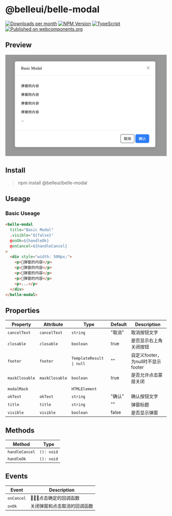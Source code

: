 [](#belleuibelle-modal)

# @belleui/belle-modal

<p>
		<a href="https://npmcharts.com/compare/@belleui/belle-modal?minimal=true"><img alt="Downloads per month" src="https://img.shields.io/npm/dm/@belleui/belle-modal.svg" height="20"/></a>
<a href="https://www.npmjs.com/package/@belleui/belle-modal"><img alt="NPM Version" src="https://img.shields.io/npm/v/@belleui/belle-modal.svg" height="20"/></a>
<a href="https://github.com/belleui/belleui/blob/master/packages/modal"><img alt="TypeScript" src="https://img.shields.io/npm/types/@belleui/belle-modal" height="20"/></a>
<a href="https://www.webcomponents.org/element/@belleui/belle-modal"><img alt="Published on webcomponents.org" src="https://img.shields.io/badge/webcomponents.org-published-blue.svg" height="20"/></a>
	</p>

[](#preview)

## Preview

![screent shot](./image/screenshot.png)


[](#install)

## Install

> npm install @belleui/belle-modal

[](#useage)

## Useage

### Basic Useage

```html
<belle-modal
  title="Basic Modal"
  .visible="${false}"
  @onOk=${handleOk}
  @onCancel=${handleCancel}
>
  <div style="width: 500px;">
    <p>弹窗的内容</p>
    <p>弹窗的内容</p>
    <p>弹窗的内容</p>
    <p>弹窗的内容</p>
    <p>...</p>
  </div>
</belle-modal>
```

[](#properties)

## Properties

| Property       | Attribute      | Type                     | Default | Description               |
|----------------|----------------|--------------------------|---------|---------------------------|
| `cancelText`   | `cancelText`   | `string`                 | "取消"    | 取消按钮文字                    |
| `closable`     | `closable`     | `boolean`                | true    | 是否显示右上角关闭按钮               |
| `footer`       | `footer`       | `TemplateResult \| null` | ""      | 自定义footer，为null时不显示footer |
| `maskClosable` | `maskClosable` | `boolean`                | true    | 是否允许点击蒙层关闭                |
| `modalMask`    |                | `HTMLElement`            |         |                           |
| `okText`       | `okText`       | `string`                 | "确认"    | 确认按钮文字                    |
| `title`        | `title`        | `string`                 | ""      | 弹窗标题                      |
| `visible`      | `visible`      | `boolean`                | false   | 是否显示弹窗                    |


[](#methods)

## Methods

| Method         | Type       |
|----------------|------------|
| `handleCancel` | `(): void` |
| `handleOk`     | `(): void` |


[](#events)

## Events

| Event      | Description    |
|------------|----------------|
| `onCancel` | 点击确定的回调函数   |
| `onOk`     | 关闭弹窗和点击取消的回调函数 |

